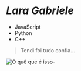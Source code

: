 # ***Lara Gabriele***

- JavaScript
- Python
- C++
  
> Tendi foi tudo confia...

![O quê que é isso-](https://picsum.photos/536/354)

